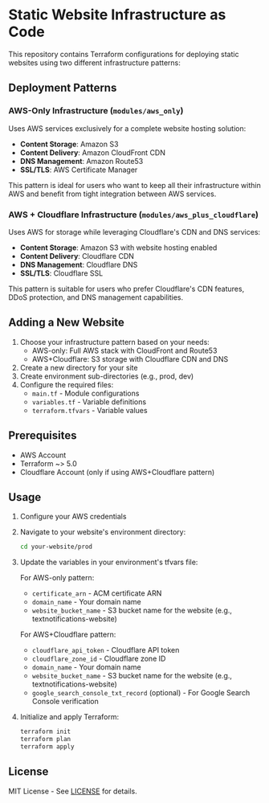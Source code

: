 # Static Website Infrastructure as Code

This repository contains Terraform configurations for deploying static websites using two different infrastructure patterns:

## Deployment Patterns

### AWS-Only Infrastructure (`modules/aws_only`)
Uses AWS services exclusively for a complete website hosting solution:
- **Content Storage**: Amazon S3
- **Content Delivery**: Amazon CloudFront CDN
- **DNS Management**: Amazon Route53
- **SSL/TLS**: AWS Certificate Manager

This pattern is ideal for users who want to keep all their infrastructure within AWS and benefit from tight integration between AWS services.

### AWS + Cloudflare Infrastructure (`modules/aws_plus_cloudflare`)
Uses AWS for storage while leveraging Cloudflare's CDN and DNS services:
- **Content Storage**: Amazon S3 with website hosting enabled
- **Content Delivery**: Cloudflare CDN
- **DNS Management**: Cloudflare DNS
- **SSL/TLS**: Cloudflare SSL

This pattern is suitable for users who prefer Cloudflare's CDN features, DDoS protection, and DNS management capabilities.

## Adding a New Website

1. Choose your infrastructure pattern based on your needs:
   - AWS-only: Full AWS stack with CloudFront and Route53
   - AWS+Cloudflare: S3 storage with Cloudflare CDN and DNS
2. Create a new directory for your site
3. Create environment sub-directories (e.g., prod, dev)
4. Configure the required files:
   - `main.tf` - Module configurations
   - `variables.tf` - Variable definitions
   - `terraform.tfvars` - Variable values

## Prerequisites

- AWS Account
- Terraform ~> 5.0
- Cloudflare Account (only if using AWS+Cloudflare pattern)

## Usage

1. Configure your AWS credentials
2. Navigate to your website's environment directory:
   ```bash
   cd your-website/prod
   ```

3. Update the variables in your environment's tfvars file:

   For AWS-only pattern:
   - `certificate_arn` - ACM certificate ARN
   - `domain_name` - Your domain name
   - `website_bucket_name` - S3 bucket name for the website (e.g., textnotifications-website)

   For AWS+Cloudflare pattern:
   - `cloudflare_api_token` - Cloudflare API token
   - `cloudflare_zone_id` - Cloudflare zone ID
   - `domain_name` - Your domain name
   - `website_bucket_name` - S3 bucket name for the website (e.g., textnotifications-website)
   - `google_search_console_txt_record` (optional) - For Google Search Console verification

4. Initialize and apply Terraform:
   ```bash
   terraform init
   terraform plan
   terraform apply
   ```

## License

MIT License - See [LICENSE](LICENSE) for details.